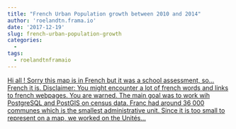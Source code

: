 ```yaml
---
title: "French Urban Population growth between 2010 and 2014"
author: 'roelandtn.frama.io'
date: '2017-12-19'
slug: french-urban-population-growth
categories:
  - 
tags:
  - roelandtnframaio
---
```


[Hi all ! Sorry this map is in French but it was a school assessment, so… French it is. Disclaimer: You might encounter a lot of french words and links to french webpages. You are warned. The main goal was to work wih PostgreSQL and PostGIS on census data. Franc had around 36 000 communes which is the smallest administrative unit. Since it is too small to represent on a map, we worked on the Unités...<click to read more>](https://roelandtn.frama.io/post/urban-population-growth-between-2010-and-2014/)

